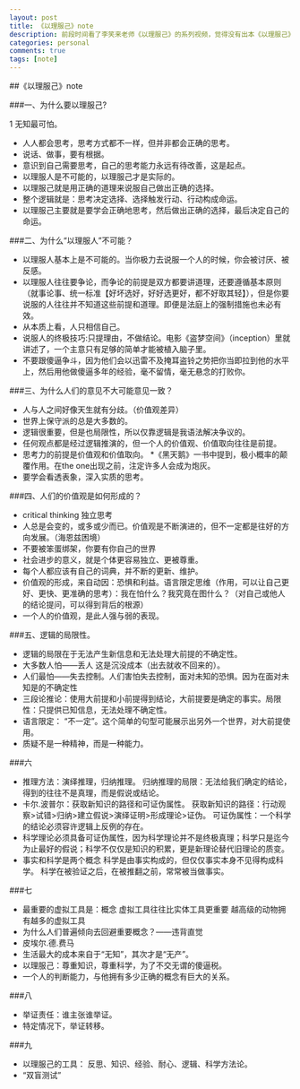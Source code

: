 ```yaml
---
layout: post
title: 《以理服己》note
description: 前段时间看了李笑来老师《以理服己》的系列视频，觉得没有出本《以理服己》的书实在可惜，索性自己做了个简单的笔记。
categories: personal
comments: true
tags: [note]
---
```



##《以理服己》note


###一、为什么要以理服己?

1 无知最可怕。
* 人人都会思考，思考方式都不一样，但并非都会正确的思考。
* 说话、做事，要有根据。
* 意识到自己需要思考，自己的思考能力永远有待改善，这是起点。
* 以理服人是不可能的，以理服己才是实际的。
* 以理服己就是用正确的道理来说服自己做出正确的选择。
* 整个逻辑就是：思考决定选择、选择触发行动、行动构成命运。
* 以理服己主要就是要学会正确地思考，然后做出正确的选择，最后决定自己的命运。


###二、为什么“以理服人”不可能？

* 以理服人基本上是不可能的。当你极力去说服一个人的时候，你会被讨厌、被反感。
* 以理服人往往要争论，而争论的前提是双方都要讲道理，还要遵循基本原则（就事论事、统一标准【好坏选好，好好选更好，都不好取其轻】），但是你要说服的人往往并不知道这些前提和道理。即便是法庭上的强制措施也未必有效。
* 从本质上看，人只相信自己。
* 说服人的终极技巧:只提理由，不做结论。电影《盗梦空间》（inception）里就讲述了，一个主意只有足够的简单才能被植入脑子里。
* 不要跟傻逼争斗，因为他们会以迅雷不及掩耳盗铃之势把你当即拉到他的水平上，然后用他做傻逼多年的经验，毫不留情，毫无悬念的打败你。


###三、为什么人们的意见不大可能意见一致？

* 人与人之间好像天生就有分歧。（价值观差异）
* 世界上保守派的总是大多数的。
* 逻辑很重要，但是也局限性，所以仅靠逻辑是我语法解决争议的。
* 任何观点都是经过逻辑推演的，但一个人的价值观、价值取向往往是前提。
* 思考力的前提是价值观和价值取向。
*《黑天鹅》一书中提到，极小概率的颠覆作用。在the one出现之前，注定许多人会成为炮灰。
* 要学会看透表象，深入实质的思考。


###四、人们的价值观是如何形成的？

* critical thinking 独立思考
* 人总是会变的，或多或少而已。价值观是不断演进的，但不一定都是往好的方向发展。（海恩兹困境）
* 不要被笨蛋绑架，你要有你自己的世界
* 社会进步的意义，就是个体更容易独立、更被尊重。
* 每个人都应该有自己的词典，并不断的更新、维护。
* 价值观的形成，来自动因：恐惧和利益。语言限定思维（作用，可以让自己更好、更快、更准确的思考）：我在怕什么？我究竟在图什么？（对自己或他人的结论提问，可以得到背后的根源）
* 一个人的价值观，是此人强与弱的表现。


###五、逻辑的局限性。

* 逻辑的局限在于无法产生新信息和无法处理大前提的不确定性。
* 大多数人怕——丢人    这是沉没成本（出去就收不回来的）。
* 人们最怕——失去控制。人们害怕失去控制，面对未知的恐惧。因为在面对未知是的不确定性
* 三段论推论：使用大前提和小前提得到结论，大前提要是确定的事实。局限性：只提供已知信息，无法处理不确定性。
* 语言限定： “不一定”。这个简单的句型可能展示出另外一个世界，对大前提使用。
* 质疑不是一种精神，而是一种能力。


###六

* 推理方法：演绎推理，归纳推理。
归纳推理的局限：无法给我们确定的结论，得到的往往不是真理，而是假说或结论。
* 卡尔.波普尔：获取新知识的路径和可证伪属性。
获取新知识的路径：行动观察>试错>归纳>建立假说>演绎证明>形成理论>证伪。
可证伪属性：一个科学的结论必须容许逻辑上反例的存在。
* 科学理论必须具备可证伪属性，因为科学理论并不是终极真理；科学只是迄今为止最好的假说；科学不仅仅是知识的积累，更是新理论替代旧理论的质变。
* 事实和科学是两个概念
科学是由事实构成的，但仅仅事实本身不见得构成科学。
科学在被验证之后，在被推翻之前，常常被当做事实。


###七

* 最重要的虚拟工具是：概念
虚拟工具往往比实体工具更重要
越高级的动物拥有越多的虚拟工具
* 为什么人们普遍倾向去回避重要概念？——违背直觉
* 皮埃尔.德.费马
* 生活最大的成本来自于“无知”，其次才是“无产”。
* 以理服己：尊重知识，尊重科学，为了不交无谓的傻逼税。
* 一个人的判断能力，与他拥有多少正确的概念有巨大的关系。


###八

* 举证责任：谁主张谁举证。
* 特定情况下，举证转移。


###九

* 以理服己的工具：  反思、知识、经验、耐心、逻辑、科学方法论。
* “双盲测试”
